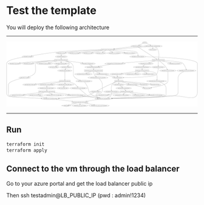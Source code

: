 # Test the template

You will deploy the following architecture

---
![graph](graph.svg)

---
## Run
    terraform init
    terraform apply

## Connect to the vm through the load balancer

Go to your azure portal and get the load balancer public ip

Then
    ssh testadmin@LB_PUBLIC_IP 
    (pwd : admin!1234)
